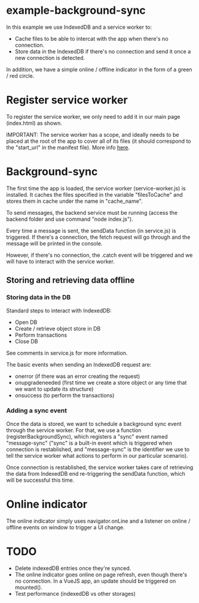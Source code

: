 # example-background-sync

In this example we use IndexedDB and a service worker to:
- Cache files to be able to intercat with the app when there's no connection.
- Store data in the IndexedDB if there's no connection and send it once a new connection is detected.

In addition, we have a simple online / offline indicator in the form of a green / red circle.

# Register service worker

To register the service worker, we only need to add it in our main page (index.html) as shown. 

IMPORTANT: The service worker has a scope, and ideally needs to be placed at the root of the app to cover all of its files (it should correspond to the "start_url" in the manifest file). More info [here](https://developers.google.com/web/ilt/pwa/introduction-to-service-worker#registration_and_scope).

# Background-sync

The first time the app is loaded, the service worker (service-worker.js) is installed. It caches the files specified in the variable "filesToCache" and stores them in cache under the name in "cache_name".

To send messages, the backend service must be running (access the backend folder and use command "node index.js").

Every time a message is sent, the sendData function (in service.js) is triggered. If there's a connection, the fetch request will go through and the message will be printed in the console.

However, if there's no connection, the .catch event will be triggered and we will have to interact with the service worker.

## Storing and retrieving data offline
### Storing data in the DB

Standard steps to interact with IndexedDB:
- Open DB
- Create / retrieve object store in DB
- Perform transactions
- Close DB

See comments in service.js for more information.

The basic events when sending an IndexedDB request are:
- onerror (if there was an error creating the request)
- onupgradeneeded (first time we create a store object or any time that we want to update its structure)
- onsuccess (to perform the transactions)

### Adding a sync event

Once the data is stored, we want to schedule a background sync event through the service worker. For that, we use a function (registerBackgroundSync), which registers a "sync" event named "message-sync" ("sync" is a built-in event which is triggered when connection is restablished, and "message-sync" is the identifier we use to tell the service worker what actions to perform in our particular scenario).

Once connection is restablished, the service worker takes care of retrieving the data from IndexedDB end re-triggering the sendData function, which will be successful this time.

# Online indicator

The online indicator simply uses navigator.onLine and a listener on online / offline events on window to trigger a UI change.

# TODO

- Delete indexedDB entries once they're synced.
- The online indicator goes online on page refresh, even though there's no connection. In a VueJS app, an update should be triggered on mounted().
- Test performance (indexedDB vs other storages)